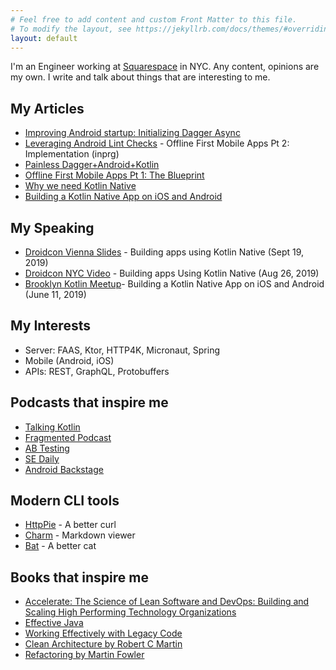 ```yaml
---
# Feel free to add content and custom Front Matter to this file.
# To modify the layout, see https://jekyllrb.com/docs/themes/#overriding-theme-defaults
layout: default
---
```


I'm an Engineer working at [Squarespace](https://squarespace.com) in NYC. Any content, opinions are my own. I write and talk about things that are interesting to me.

## My Articles
- [Improving Android startup: Initializing Dagger Async](https://jeremyrempel.medium.com/improving-android-startup-initializing-dagger-async-f8193b48f834)
- [Leveraging Android Lint Checks](https://medium.com/@jeremyrempel/leveraging-android-lint-checks-497992dc98dd) - Offline First Mobile Apps Pt 2: Implementation (inprg)
- [Painless Dagger+Android+Kotlin](https://medium.com/@jeremyrempel/painless-dagger-android-kotlin-2c3767a24508)
- [Offline First Mobile Apps Pt 1: The Blueprint](https://medium.com/android-things/offline-first-applications-pt-1-the-blueprint-9f518aa374dd)
- [Why we need Kotlin Native](https://medium.com/android-things/why-we-need-kotlin-native-adacc03e988c)
- [Building a Kotlin Native App on iOS and Android](https://medium.com/android-things/building-a-kotlin-native-on-ios-android-6a6db9df5bef)

## My Speaking
- [Droidcon Vienna Slides](https://speakerdeck.com/jeremyrempel/building-apps-using-kotlin-native-droidcon-vienna-2019) - Building apps using Kotlin Native (Sept 19, 2019)
- [Droidcon NYC Video](https://www.droidcon.com/media-detail?video=362610043) - Building apps Using Kotlin Native (Aug 26, 2019)
- [Brooklyn Kotlin Meetup](https://www.meetup.com/Brooklyn-Kotlin/events/261514280/)- Building a Kotlin Native App on iOS and Android (June 11, 2019)

## My Interests
- Server: FAAS, Ktor, HTTP4K,  Micronaut, Spring
- Mobile (Android, iOS)
- APIs: REST, GraphQL, Protobuffers

## Podcasts that inspire me
- [Talking Kotlin](http://talkingkotlin.com/)
- [Fragmented Podcast](https://fragmentedpodcast.com/)
- [AB Testing](https://www.angryweasel.com/ABTesting/)
- [SE Daily](https://softwareengineeringdaily.com/)
- [Android Backstage](http://androidbackstage.blogspot.com/)

## Modern CLI tools
- [HttpPie](https://httpie.io) - A better curl
- [Charm](https://github.com/charmbracelet/charm) - Markdown viewer
- [Bat](https://github.com/sharkdp/bat) - A better cat

## Books that inspire me
- [Accelerate: The Science of Lean Software and DevOps: Building and Scaling High Performing Technology Organizations](https://www.amazon.com/Accelerate-Software-Performing-Technology-Organizations/dp/1942788339)
- [Effective Java](https://www.amazon.com/Effective-Java-Joshua-Bloch-ebook-dp-B078H61SCH/dp/B078H61SCH/ref=mt_other?_encoding=UTF8&me=&qid=1632093663)
- [Working Effectively with Legacy Code](https://www.amazon.com/Working-Effectively-Legacy-Code-EFFECT-ebook-dp-B005OYHF0A/dp/B005OYHF0A/ref=mt_other?_encoding=UTF8&me=&qid=1632093793)
- [Clean Architecture by Robert C Martin](https://www.amazon.com/Clean-Architecture-Craftsmans-Software-Structure/dp/0134494164)
- [Refactoring by Martin Fowler](https://martinfowler.com/books/refactoring.html)

